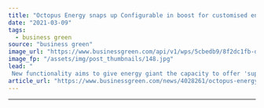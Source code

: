 ```yaml
---
title: "Octopus Energy snaps up Configurable in boost for customised energy tariffs"
date: "2021-03-09"
tags: 
  - business green
source: "business green"
image_url: "https://www.businessgreen.com/api/v1/wps/5cbedb9/8f2dc1fb-df8d-401f-a540-153bf7c27857/0/Octopus-Energy-Agile-185x114.jpg"
image_fp: "/assets/img/post_thumbnails/148.jpg"
lead: "
 New functionality aims to give energy giant the capacity to offer 'super-intelligent' energy tariffs, as rival Bulb debuts new EV charging app ..."
article_url: "https://www.businessgreen.com/news/4028261/octopus-energy-snaps-configurable-boost-customised-energy-tariffs"
---
```


---
